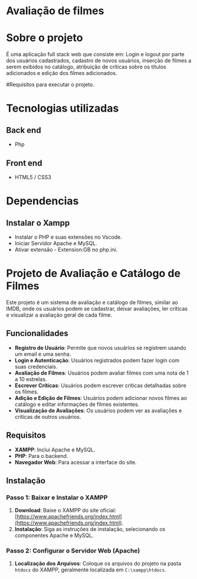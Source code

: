 # Avaliação de filmes

# Sobre o projeto


É uma aplicação full stack web que consiste em: Login e logout por parte dos usuários cadastrados, cadastro de novos usuários, inserção de filmes a serem exibidos no catálogo, atribuição de críticas sobre os títulos adicionados e edição dos filmes adicionados.

#Requisitos para executar o projeto.

# Tecnologias utilizadas
## Back end
- Php

## Front end
- HTML5 / CSS3
  
# Dependencias
## Instalar o Xampp
- Instalar o PHP e suas extensões no Vscode.
- Iniciar Servidor Apache e MySQL.
- Ativar extensão - Extension:GB no php.ini.

# Projeto de Avaliação e Catálogo de Filmes

Este projeto é um sistema de avaliação e catálogo de filmes, similar ao IMDB, onde os usuários podem se cadastrar, deixar avaliações, ler críticas e visualizar a avaliação geral de cada filme.

## Funcionalidades

- **Registro de Usuário**: Permite que novos usuários se registrem usando um email e uma senha.
- **Login e Autenticação**: Usuários registrados podem fazer login com suas credenciais.
- **Avaliação de Filmes**: Usuários podem avaliar filmes com uma nota de 1 a 10 estrelas.
- **Escrever Críticas**: Usuários podem escrever críticas detalhadas sobre os filmes.
- **Adição e Edição de Filmes**: Usuários podem adicionar novos filmes ao catálogo e editar informações de filmes existentes.
- **Visualização de Avaliações**: Os usuários podem ver as avaliações e críticas de outros usuários.

## Requisitos

- **XAMPP**: Inclui Apache e MySQL.
- **PHP**: Para o backend.
- **Navegador Web**: Para acessar a interface do site.

## Instalação

### Passo 1: Baixar e Instalar o XAMPP

1. **Download**: Baixe o XAMPP do site oficial: [https://www.apachefriends.org/index.html](https://www.apachefriends.org/index.html).
2. **Instalação**: Siga as instruções de instalação, selecionando os componentes Apache e MySQL.

### Passo 2: Configurar o Servidor Web (Apache)

1. **Localização dos Arquivos**: Coloque os arquivos do projeto na pasta `htdocs` do XAMPP, geralmente localizada em `C:\xampp\htdocs`.

